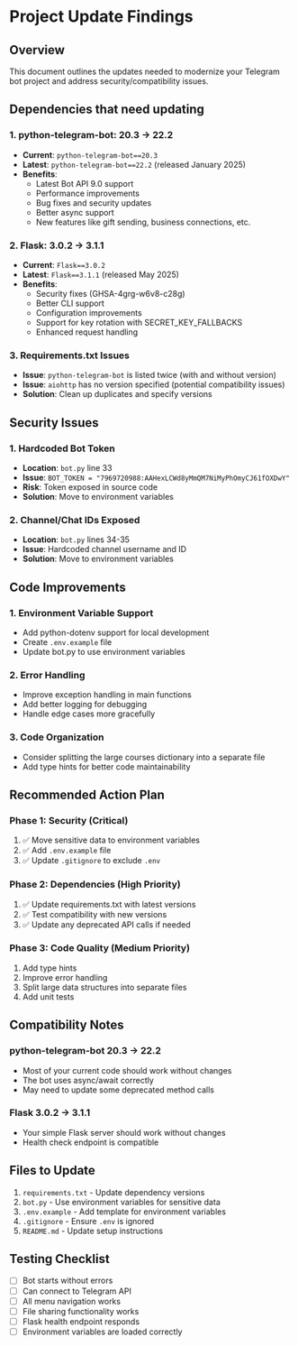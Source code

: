# Project Update Findings

## Overview
This document outlines the updates needed to modernize your Telegram bot project and address security/compatibility issues.

## Dependencies that need updating

### 1. python-telegram-bot: 20.3 → 22.2
- **Current**: `python-telegram-bot==20.3`
- **Latest**: `python-telegram-bot==22.2` (released January 2025)
- **Benefits**: 
  - Latest Bot API 9.0 support
  - Performance improvements
  - Bug fixes and security updates
  - Better async support
  - New features like gift sending, business connections, etc.

### 2. Flask: 3.0.2 → 3.1.1
- **Current**: `Flask==3.0.2`
- **Latest**: `Flask==3.1.1` (released May 2025)
- **Benefits**:
  - Security fixes (GHSA-4grg-w6v8-c28g)
  - Better CLI support
  - Configuration improvements
  - Support for key rotation with SECRET_KEY_FALLBACKS
  - Enhanced request handling

### 3. Requirements.txt Issues
- **Issue**: `python-telegram-bot` is listed twice (with and without version)
- **Issue**: `aiohttp` has no version specified (potential compatibility issues)
- **Solution**: Clean up duplicates and specify versions

## Security Issues

### 1. Hardcoded Bot Token
- **Location**: `bot.py` line 33
- **Issue**: `BOT_TOKEN = "7969720988:AAHexLCWd8yMmQM7NiMyPhOmyCJ61fOXDwY"`
- **Risk**: Token exposed in source code
- **Solution**: Move to environment variables

### 2. Channel/Chat IDs Exposed
- **Location**: `bot.py` lines 34-35
- **Issue**: Hardcoded channel username and ID
- **Solution**: Move to environment variables

## Code Improvements

### 1. Environment Variable Support
- Add python-dotenv support for local development
- Create `.env.example` file
- Update bot.py to use environment variables

### 2. Error Handling
- Improve exception handling in main functions
- Add better logging for debugging
- Handle edge cases more gracefully

### 3. Code Organization
- Consider splitting the large courses dictionary into a separate file
- Add type hints for better code maintainability

## Recommended Action Plan

### Phase 1: Security (Critical)
1. ✅ Move sensitive data to environment variables
2. ✅ Add `.env.example` file
3. ✅ Update `.gitignore` to exclude `.env`

### Phase 2: Dependencies (High Priority)
1. ✅ Update requirements.txt with latest versions
2. ✅ Test compatibility with new versions
3. ✅ Update any deprecated API calls if needed

### Phase 3: Code Quality (Medium Priority)
1. Add type hints
2. Improve error handling
3. Split large data structures into separate files
4. Add unit tests

## Compatibility Notes

### python-telegram-bot 20.3 → 22.2
- Most of your current code should work without changes
- The bot uses async/await correctly
- May need to update some deprecated method calls

### Flask 3.0.2 → 3.1.1
- Your simple Flask server should work without changes
- Health check endpoint is compatible

## Files to Update
1. `requirements.txt` - Update dependency versions
2. `bot.py` - Use environment variables for sensitive data
3. `.env.example` - Add template for environment variables
4. `.gitignore` - Ensure `.env` is ignored
5. `README.md` - Update setup instructions

## Testing Checklist
- [ ] Bot starts without errors
- [ ] Can connect to Telegram API
- [ ] All menu navigation works
- [ ] File sharing functionality works
- [ ] Flask health endpoint responds
- [ ] Environment variables are loaded correctly
